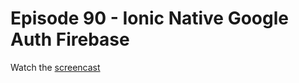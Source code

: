 
# Episode 90 - Ionic Native Google Auth Firebase

Watch the [screencast](https://angularfirebase.com/lessons/ionic-google-login-with-firebase-and-angularfire/)